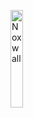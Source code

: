 <a href="https://half-guinea-press.github.io/Nightmare_Campaign/players/Noxwall/"><img src="https://half-guinea-press.github.io/Nightmare_Campaign/images/Noxwall.jpg" alt="Noxwall" style="width:20%"></a>
